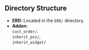 ## Directory Structure

- **ERD**: Located in the `ERD/` directory.
- **Addon**:  <br/>`cust_order/`. <br/>`inherit_pos/`, <br/>`inherit_widget/`
